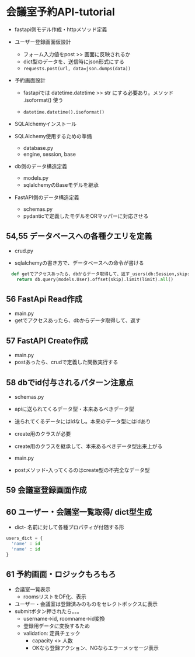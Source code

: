 # 会議室予約API-tutorial

- fastapi側モデル作成・httpメソッド定義

- ユーザー登録画面仮設計
  - フォーム入力値をpost >> 画面に反映されるか
  - dict型のデータを、送信時にjson形式にする
  - `requests.post(url, data=json.dumps(data))`

- 予約画面設計
  - fastapiでは datetime.datetime >> str にする必要あり。メソッド .isoformat() 使う

  - `datetime.datetime().isoformat()`

- SQLAlchemyインストール
- SQLAlchemy使用するための準備
  - database.py
  - engine, session, base

- db側のデータ構造定義
  - models.py
  - sqlalchemyのBaseモデルを継承

- FastAPI側のデータ構造定義
  - schemas.py
  - pydanticで定義したモデルをORマッパーに対応させる

## 54,55 データベースへの各種クエリを定義

- crud.py

- sqlalchemyの書き方で、データベースへの命令が書ける

```python
  def getでアクセスあったら、dbからデータ取得して、返す_users(db:Session,skip:int=0,limit:int=100):
    return db.query(models.User).offset(skip).limit(limit).all()
```

## 56 FastApi Read作成

- main.py
- getでアクセスあったら、dbからデータ取得して、返す

## 57 FastAPI Create作成

- main.py
- postあったら、crudで定義した関数実行する

## 58 dbでid付与されるパターン注意点

- schemas.py
- apiに送られてくるデータ型・本来あるべきデータ型

- 送られてくるデータにはidなし。本来のデータ型にはidあり
- create用のクラスが必要
- create用のクラスを継承して、本来あるべきデータ型出来上がる
- main.py
- postメソッド-入ってくるのはcreate型の不完全なデータ型

## 59 会議室登録画面作成

## 60 ユーザー・会議室一覧取得/ dict型生成

- dict- 名前に対して各種プロパティが付随する形

```python
users_dict = {
  'name' : id
  'name' : id
}
```

## 61 予約画面・ロジックもろもろ

- 会議室一覧表示
  - roomsリストをDF化、表示
- ユーザー・会議室は登録済みのものをセレクトボックスに表示
- submitボタン押されたら。。。
  - username->id, roomname->id変換
  - 登録用データに変換するため
  - validation: 定員チェック
    - capacity <> 人数
    - OKなら登録アクション、NGならエラーメッセージ表示
